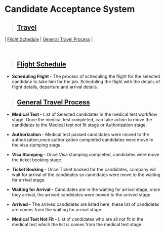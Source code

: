 # **Candidate Acceptance System**

> ## **[Travel](#candidate-acceptance-system)**

| [Flight Schedule](#flight-schedule) | [General Travel Process](#general-travel-process) |

<br>

> ## **[Flight Schedule](#travel)**

- **Scheduling Flight -** The process of scheduling the flight for the selected candidate to take him for the job. Scheduling the flight with the details of flight details, departure and arrival details.

> ## **[General Travel Process](#flight-schedule)**

- **Medical Test -** List of Selected candidates in the medical test workflow stage. Once the medical test completed, can take action to move the candidates to the Medical test not fit stage or Authorization stage.

- **Authorization -** Medical test passed candidates were moved to the authorization,once authorization completed candidates were move to the visa stamping stage.

- **Visa Stamping -** Once Visa stamping completed, candidates were move the ticket booking stage.

- **Ticket Booking -** Once Ticket booked for the candidates, company will wait for arrival of the candidates so candidates were move to the waiting for arrival stage.

- **Waiting for Arrival -** Candidates are in the waiting for arrival stage, once they arrival, the arrived candidates were moved to the arrived stage.

- **Arrived -** The arrived candidates are listed here, these list of candidates are comes from the waiting for arrival stage.

- **Medical Test Not Fit -** List of candidates who are all not fit in the medical test which the list is comes from the medical test stage.